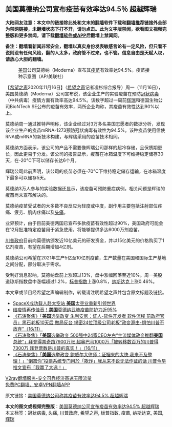  <h2>美国莫德纳公司宣布疫苗有效率达94.5％ 超越辉瑞</h2> <p class="notice"><b>大陆网友注意：本文中的链接除此处和文末的<a href="https://github.com/bannedbook/fanqiang" >翻墙</a>软件下载和<a href="https://github.com/killgcd/justmysocks/blob/master/README.md">翻墙推荐</a>链接外全部为禁网链接，未翻墙状态下打不开，请勿点击。此为文字版禁闻，欲看图文视频完整版和更多禁闻，请下载<a href="https://github.com/bannedbook/fanqiang">翻墙软件或APP</a>后翻墙上禁闻网。</p><p>备注：翻墙看新闻非常安全，翻墙以真实身份发表敏感言论有一定风险，但只看不说则没有任何风险，翻的人太多，政府管不过来，也不管。信息自由是天赋人权，请放心大胆的翻墙。</b></p>  <div class="entry"> <figure><figcaption><a href="https://www.bannedbook.org/bnews/tag/%e7%be%8e%e5%9b%bd/" class="st_tag internal_tag" rel="tag" title="标签 美国 下的日志">美国</a>公司莫德纳（Moderna）宣布其<a href="https://www.bannedbook.org/bnews/tag/%e7%96%ab%e8%8b%97/" class="st_tag internal_tag" rel="tag" title="标签 疫苗 下的日志">疫苗</a>有效率达94.5%。疫苗接种示意图（AP/美联社）</figcaption></figure> <p>【<span class='wp_keywordlink_affiliate'><a href="https://www.soundofhope.org" title="希望之声" target="_blank">希望之声</a></span>2020年11月16日】（<a href="https://www.bannedbook.org/bnews/tag/%e5%b8%8c%e6%9c%9b%e4%b9%8b%e5%a3%b0/" class="st_tag internal_tag" rel="tag" title="标签 希望之声 下的日志">希望之声</a>记者凌杉综合报导）周一（11月16日），美国莫德纳（Moderna）公司宣布说，该企业生产的实验疫苗在预防<a href="https://www.bannedbook.org/bnews/tag/%e5%86%a0%e7%8a%b6%e7%97%85%e6%af%92/" class="st_tag internal_tag" rel="tag" title="标签 冠状病毒 下的日志">冠状病毒</a>（中共病毒）疫情方面有效率高达94.5%。该数字超过一周前<a href="https://www.bannedbook.org/bnews/tag/%e8%be%89%e7%91%9e/" class="st_tag internal_tag" rel="tag" title="标签 辉瑞 下的日志">辉瑞</a>和德国生物公司BioNTech SE公布的疫苗有效率，两所企业均称，其疫苗有效性达到90%以上。</p> <p>莫德纳周一通过推特声明称，该企业经过对3万多名美国志愿者的数据分析，发现该企业生产的疫苗mRNA-1273预防冠状病毒有效性为94.5%。该种疫苗使用信使RNA或mRNA的新技术构建，与辉瑞采用的疫苗技术相同。</p> <p>莫德纳方面表示，该公司的产品不需要像辉瑞公司那样的超冷存储，且保质期更长，因此更易于分发。该公司的报告显示，疫苗在冰箱温度下可维持稳定储存30天，在-20°C下可以储存长达6个月。</p> <p>辉瑞公司此前声明，该公司的疫苗必须在-70°C下维持稳定储存运输，在冰箱温度下最多可以储存5天。</p>  <p>莫德纳3万人参与的实验数据还显示，该疫苗可预防重症病例，相关问题是辉瑞的疫苗尚未宣布解决的。</p> <p>莫德纳疫苗受试者的大多数不良反应为轻度或中度，副作用主要包括注射部位疼痛、疲劳、肌肉疼痛以及<a href="https://www.bannedbook.org/bnews/tag/%e5%a4%b4%e7%97%9b/" class="st_tag internal_tag" rel="tag" title="标签 头痛 下的日志">头痛</a>。</p> <p>业界预计，由于目前美德两国已宣布多款疫苗有效性超过90%，美国政府可能会在12月批准特定疫苗用于紧急使用，将能够提供多达6000万剂疫苗。</p> <p><a href="https://www.bannedbook.org/bnews/tag/%e5%b7%9d%e6%99%ae%e6%94%bf%e5%ba%9c/" class="st_tag internal_tag" rel="tag" title="标签 川普政府 下的日志">川普政府</a>目前向莫德纳颁发近10亿美元的研发资金，并以15亿美元的价格购买了1亿剂疫苗，有望在后期增加4亿剂。</p>  <p>莫德纳公司希望在2021年生产5亿至10亿剂疫苗，生产数量在美国和国际生产基地之间分配，部分取决于需求。</p> <p>受利好消息影响，莫德纳盘前上涨超过13%，盘中涨幅回落至近10%。周一美股道琼斯指数盘中涨幅超过1.2%，<a href="https://www.bannedbook.org/bnews/tag/%e6%a0%87%e6%99%ae%e6%8c%87%e6%95%b0/" class="st_tag internal_tag" rel="tag" title="标签 标普指数 下的日志">标普指数</a>上涨0.8%，<a href="https://www.bannedbook.org/bnews/tag/%e7%ba%b3%e6%96%af%e8%be%be%e5%85%8b/" class="st_tag internal_tag" rel="tag" title="标签 纳斯达克 下的日志">纳斯达克</a>上涨0.46%。</p> <p>本文章或节目经希望之声编辑制作，转载请注明希望之声并包含原文标题及链接。</p> <ul class='op-related-articles' title='相关阅读'> <li><a href='https://www.bannedbook.org/bnews/comments/20201117/1432147.html' target='_blank'>SpaceX成功载人赴太空站 <b>美国</b>太空业重新引领世界</a></li> <li><a href='https://www.bannedbook.org/bnews/cnnews/20201117/1432132.html' target='_blank'>结疫情再传佳音！<b>美国</b>莫德纳武肺疫苗防护力近95%</a></li> <li><a href='https://www.bannedbook.org/bnews/bannedvideo/20201117/1432128.html' target='_blank'>《石涛聚焦》「<b>美国</b>选举政变 朱利安尼：证人-软件开发者 软件流程 前政府官员」黑石老板10天后 做局反台 揭密24位顶级公司老板“政变源由-惧怕川普不放弃”（16/11）</a></li> <li><a href='https://www.bannedbook.org/bnews/bannedvideo/20201117/1432127.html' target='_blank'>《石涛聚焦》「<b>美国</b>选举政变 500强中24家CEO左右“主流媒体政变推翻<b>美国</b>总统”」拜登得票奇蹟7900万张 超奥巴马1000万「被转移数百万的川普得7300万 拜登票数是川普的真实！」（16/11）</a></li> <li><a href='https://www.bannedbook.org/bnews/bannedvideo/20201117/1432126.html' target='_blank'>《石涛聚焦》「<b>美国</b>选举政变 鲍威尔大律师：证据来的太快 我来不及整理！」“倒霉你”投票系统专门用於「欺诈」我从来不说无法作证的话 川普今早推文宣布「我赢了大选！」</a></li> </ul> <p class="texttj"> <a href="https://www.bannedbook.org/forum23/topic22702.html" target="_blank">V2ray翻墙服务-安全可靠经济高速无限流量</a><br/> <a href="https://github.com/bannedbook/fanqiang/wiki/%E7%A6%81%E9%97%BB%E7%BD%91%E5%AE%89%E5%8D%93%E7%BF%BB%E5%A2%99%E6%96%B0%E9%97%BBAPP" target="_blank">免费PC翻墙、安卓VPN翻墙APP</a></p><p>原文链接：<a class="src_link"  href="https://www.soundofhope.org/post/442993" target="_blank">美国莫德纳公司称其疫苗有效率达94.5% 超越辉瑞</a></p> <a name='sharetosocial'></a>       <div><b>本文的图文或视频完整版</b>：<a href='https://www.bannedbook.org/bnews/comments/20201117/1432146.html'>美国莫德纳公司宣布疫苗有效率达94.5% 超越辉瑞</a></div>  </div><!--END ENTRY--> <div class="postfooter"> <div>本文标签：<a href="https://www.bannedbook.org/bnews/tag/%e5%86%a0%e7%8a%b6%e7%97%85%e6%af%92/" rel="tag">冠状病毒</a>, <a href="https://www.bannedbook.org/bnews/tag/%e5%a4%b4%e7%97%9b/" rel="tag">头痛</a>, <a href="https://www.bannedbook.org/bnews/tag/%e5%b7%9d%e6%99%ae%e6%94%bf%e5%ba%9c/" rel="tag">川普政府</a>, <a href="https://www.bannedbook.org/bnews/tag/%e5%b8%8c%e6%9c%9b%e4%b9%8b%e5%a3%b0/" rel="tag">希望之声</a>, <a href="https://www.bannedbook.org/bnews/tag/%e6%a0%87%e6%99%ae%e6%8c%87%e6%95%b0/" rel="tag">标普指数</a>, <a href="https://www.bannedbook.org/bnews/tag/%e7%96%ab%e8%8b%97/" rel="tag">疫苗</a>, <a href="https://www.bannedbook.org/bnews/tag/%e7%ba%b3%e6%96%af%e8%be%be%e5%85%8b/" rel="tag">纳斯达克</a>, <a href="https://www.bannedbook.org/bnews/tag/%e7%be%8e%e5%9b%bd/" rel="tag">美国</a>, <a href="https://www.bannedbook.org/bnews/tag/%e8%be%89%e7%91%9e/" rel="tag">辉瑞</a></div>  </div><!--END POSTFOOTER--> 
